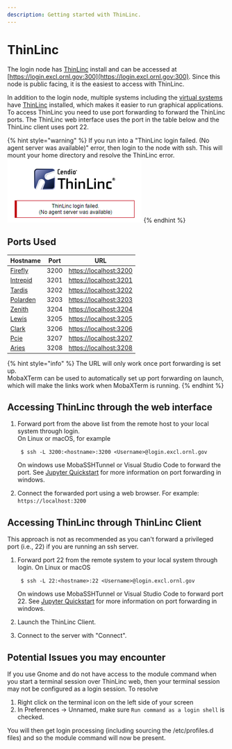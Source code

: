 ```yaml
---
description: Getting started with ThinLinc.
---
```


# ThinLinc

The login node has [ThinLinc](https://www.cendio.com/thinlinc/what-is-thinlinc) install and can be accessed at [https://login.excl.ornl.gov:300](https://login.excl.ornl.gov:300). Since this node is public facing, it is the easiest to access with ThinLinc.

In addition to the login node, multiple systems including the [virtual systems](vitis.md#virtual-systems) have [ThinLinc](https://www.cendio.com/thinlinc/what-is-thinlinc) installed, which makes it easier to run graphical applications. To access ThinLinc you need to use port forwarding to forward the ThinLinc ports. The ThinLinc web interface uses the port in the table below and the ThinLinc client uses port 22.

{% hint style="warning" %}
If you run into a "ThinLinc login failed. (No agent server was available)" error, then login to the node with ssh. This will mount your home directory and resolve the ThinLinc error.\
&#x20;![](../.gitbook/assets/image.png)
{% endhint %}

## Ports Used

| Hostname                           | Port | URL                                              |
| ---------------------------------- | ---- | ------------------------------------------------ |
| [Firefly](https://localhost:3200)  | 3200 | [https://localhost:3200](https://localhost:3200) |
| [Intrepid](https://localhost:3201) | 3201 | [https://localhost:3201](https://localhost:3201) |
| [Tardis](https://localhost:3202)   | 3202 | [https://localhost:3202](https://localhost:3202) |
| [Polarden](https://localhost:3203) | 3203 | [https://localhost:3203](https://localhost:3203) |
| [Zenith](https://localhost:3204)   | 3204 | [https://localhost:3204](https://localhost:3204) |
| [Lewis](https://localhost:3205)    | 3205 | [https://localhost:3205](https://localhost:3205) |
| [Clark](https://localhost:3206)    | 3206 | [https://localhost:3206](https://localhost:3206) |
| [Pcie](https://localhost:3207)     | 3207 | [https://localhost:3207](https://localhost:3207) |
| [Aries](https://localhost:3208)     | 3208 | [https://localhost:3208](https://localhost:3208) |

{% hint style="info" %}
The URL will only work once port forwarding is set up.\
MobaXTerm can be used to automatically set up port forwarding on launch, which will make the links work when MobaXTerm is running.
{% endhint %}

## Accessing ThinLinc through the web interface

1. Forward port from the above list from the remote host to your local system through login.\
    On Linux or macOS, for example

    ```
     $ ssh -L 3200:<hostname>:3200 <Username>@login.excl.ornl.gov
    ```

    On windows use MobaSSHTunnel or Visual Studio Code to forward the port. See [Jupyter Quickstart](jupyter-quick-start.md) for more information on port forwarding in windows.
2. Connect the forwarded port using a web browser. For example: `https://localhost:3200`

## Accessing ThinLinc through ThinLinc Client

This approach is not as recommended as you can't forward a privileged port (i.e., 22) if you are running an ssh server.

1. Forward port 22 from the remote system to your local system through login. On Linux or macOS

    ```
     $ ssh -L 22:<hostname>:22 <Username>@login.excl.ornl.gov
    ```

    On windows use MobaSSHTunnel or Visual Studio Code to forward port 22. See [Jupyter Quickstart](jupyter-quick-start.md) for more information on port forwarding in windows.
2. Launch the ThinLinc Client.
3. Connect to the server with "Connect".

## Potential Issues you may encounter

If you use Gnome and do not have access to the module command when you start
a terminal session over ThinLinc web, then your terminal session may not be
configured as a login session. To resolve

1. Right click on the terminal icon on the left side of your screen
2. In Preferences -> Unnamed, make sure `Run command as a login shell` is checked.

You will then get login processing (including sourcing the /etc/profiles.d files) and so the module command will now be present.
